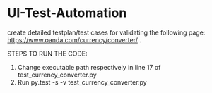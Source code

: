 # UI-Test-Automation

create detailed testplan/test cases for validating the following page: 
https://www.oanda.com/currency/converter/ .

STEPS TO RUN THE CODE:

1.	Change executable path respectively in line 17 of test_currency_converter.py
2.	Run py.test -s -v test_currency_converter.py


